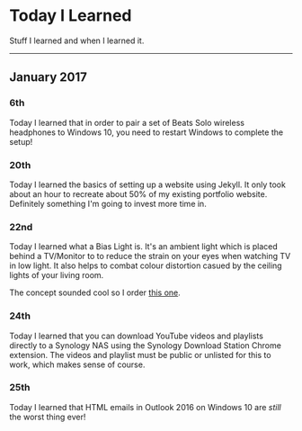 # Today I Learned

Stuff I learned and when I learned it.

---

## January 2017

### 6th
Today I learned that in order to pair a set of Beats Solo wireless headphones to Windows 10, you need to restart Windows to complete the setup!

### 20th
Today I learned the basics of setting up a website using Jekyll. It only took about an hour to recreate about 50% of my existing portfolio website. Definitely something I'm going to invest more time in.

### 22nd
Today I learned what a Bias Light is. It's an ambient light which is placed behind a TV/Monitor to to reduce the strain on your eyes when watching TV in low light. It also helps to combat colour distortion casued by the ceiling lights of your living room.

The concept sounded cool so I order [this one](http://amzn.to/2k1hVrE).

### 24th
Today I learned that you can download YouTube videos and playlists directly to a Synology NAS using the Synology Download Station Chrome extension. The videos and playlist must be public or unlisted for this to work, which makes sense of course.

### 25th
Today I learned that HTML emails in Outlook 2016 on Windows 10 are _still_ the worst thing ever!
